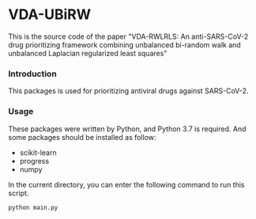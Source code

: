 # VDA-UBiRW
This is the source code of the paper "VDA-RWLRLS: An anti-SARS-CoV-2 drug prioritizing framework combining unbalanced bi-random walk and unbalanced Laplacian regularized least squares"

### Introduction
This packages is used for prioritizing antiviral drugs against SARS-CoV-2.


### Usage
These packages were written by Python, and Python 3.7 is required. And some packages should be installed as follow:
+ scikit-learn
+ progress
+ numpy

In the current directory, you can enter the following command to run this script.

```shell
python main.py
```
